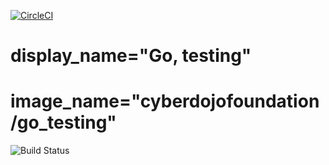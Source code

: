 [![CircleCI](https://circleci.com/gh/cyber-dojo-languages/go-testing.svg?style=svg)](https://circleci.com/gh/cyber-dojo-languages/go-testing)

# display_name="Go, testing"
# image_name="cyberdojofoundation/go_testing"

![Build Status](https://travis-ci.org/cyber-dojo-languages/go-testing.svg?branch=master)
